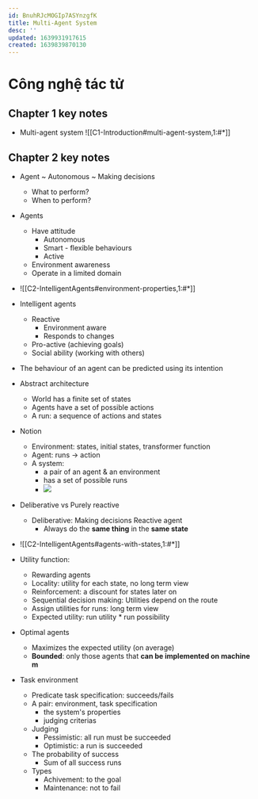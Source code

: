 ```yaml
---
id: BnuhRJcMOGIp7ASYnzgfK
title: Multi-Agent System
desc: ''
updated: 1639931917615
created: 1639839870130
---
```

# Công nghệ tác tử

## Chapter 1 key notes
- Multi-agent system ![[C1-Introduction#multi-agent-system,1:#*]]

## Chapter 2 key notes
- Agent ~ Autonomous ~ Making decisions
  - What to perform?
  - When to perform?

- Agents
  - Have attitude
    - Autonomous
    - Smart - flexible behaviours
    - Active
  - Environment awareness
  - Operate in a limited domain

- ![[C2-IntelligentAgents#environment-properties,1:#*]]

- Intelligent agents
  - Reactive
    - Environment aware
    - Responds to changes
  - Pro-active (achieving goals)
  - Social ability (working with others)

- The behaviour of an agent can be predicted using its intention

- Abstract architecture
  - World has a finite set of states
  - Agents have a set of possible actions
  - A run: a sequence of actions and states

- Notion
  - Environment: states, initial states, transformer function
  - Agent: runs -> action
  - A system: 
    - a pair of an agent & an environment
    - has a set of possible runs
    - ![](/assets/images/2021-12-19-17-55-51.png) 

- Deliberative vs Purely reactive
  - Deliberative: Making decisions Reactive agent
    - Always do the **same thing** in the **same state**

- ![[C2-IntelligentAgents#agents-with-states,1:#*]]

- Utility function:
  - Rewarding agents
  - Locality: utility for each state, no long term view
  - Reinforcement: a discount for states later on
  - Sequential decision making: Utilities depend on the route
  - Assign utilities for runs: long term view
  - Expected utility: run utility * run possibility

- Optimal agents
  - Maximizes the expected utility (on average)
  - **Bounded**: only those agents that **can be implemented on machine m**

- Task environment
  - Predicate task specification: succeeds/fails
  - A pair: environment, task specification
    - the system's properties
    - judging criterias
  - Judging
    - Pessimistic: all run must be succeeded
    - Optimistic: a run is succeeded
  - The probability of success
    - Sum of all success runs
  - Types
    - Achivement: to the goal
    - Maintenance: not to fail